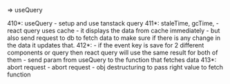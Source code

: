 => useQuery

410*: useQuery
    - setup and use tanstack query
411*: staleTime, gcTime,
    - react query uses cache
    - it displays the data from cache immediately
    - but also send request to db to fetch data to make sure 
      if there is any change in the data it updates that.
412*:
    - if the event key is save for 2 different components or query then react query will
      use the same result for both of them
    - send param from useQuery to the function that fetches data
413*: abort request
    - abort request 
    - obj destructuring to pass right value to fetch function